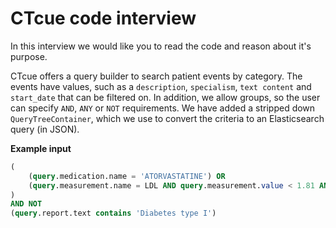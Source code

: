 # CTcue code interview

In this interview we would like you to read the code and reason about it's purpose.

CTcue offers a query builder to search patient events by category. The events have values, such as a `description`, `specialism`, `text content` and `start_date` that can be filtered on. In addition, we allow groups, so the user can specify `AND`, `ANY` or `NOT` requirements. We have added a stripped down `QueryTreeContainer`, which we use to convert the criteria to an Elasticsearch query (in JSON).

**Example input**

```sql
(
    (query.medication.name = 'ATORVASTATINE') OR
    (query.measurement.name = LDL AND query.measurement.value < 1.81 AND query.measurement.unit = 'mmol/l')
)
AND NOT
(query.report.text contains 'Diabetes type I')
```

